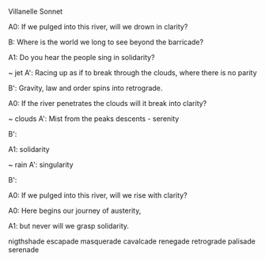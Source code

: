 Villanelle Sonnet

A0: If we pulged into this river, will we drown in clarity?

B: Where is the world we long to see beyond the barricade?

A1: Do you hear the people sing in solidarity?

~ jet
A': Racing up as if to break through the clouds, where there is no parity

B': Gravity, law and order spins into retrograde.

A0: If the river penetrates the clouds will it break into clarity?

~ clouds
A': Mist from the peaks descents -  serenity

B': 

A1: solidarity

~ rain
A': singularity

B':

A0: If we pulged into this river, will we rise with clarity?


A0: Here begins our journey of austerity,

A1: but never will we grasp solidarity.


nigthshade
escapade
masquerade
cavalcade
renegade
retrograde
palisade
serenade
